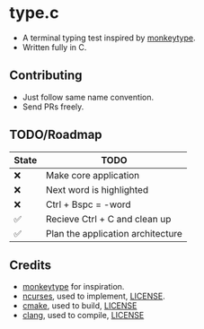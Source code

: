# type.c
* A terminal typing test inspired by [monkeytype](https://monkeytype.com).
* Written fully in C.

## Contributing
* Just follow same name convention.
* Send PRs freely.

## TODO/Roadmap
| State | TODO |
| ----- | ---- |
|  ❌   | Make core application |
|  ❌   | Next word is highlighted |
|  ❌   | Ctrl + Bspc = -word |
|  ✅   | Recieve Ctrl + C and clean up |
|  ✅   | Plan the application architecture |

## Credits
* [monkeytype](https://monkeytype.com) for inspiration.
* [ncurses](https://www.gnu.org/software/ncurses/), used to implement, [LICENSE](https://invisible-island.net/ncurses/ncurses-license.html).
* [cmake](https://github.com/Kitware/CMake), used to build, [LICENSE](https://github.com/Kitware/CMake?tab=BSD-3-Clause-1-ov-file#readme)
* [clang](https://github.com/llvm/llvm-project), used to compile, [LICENSE](https://github.com/llvm/llvm-project?tab=License-1-ov-file#readme)

